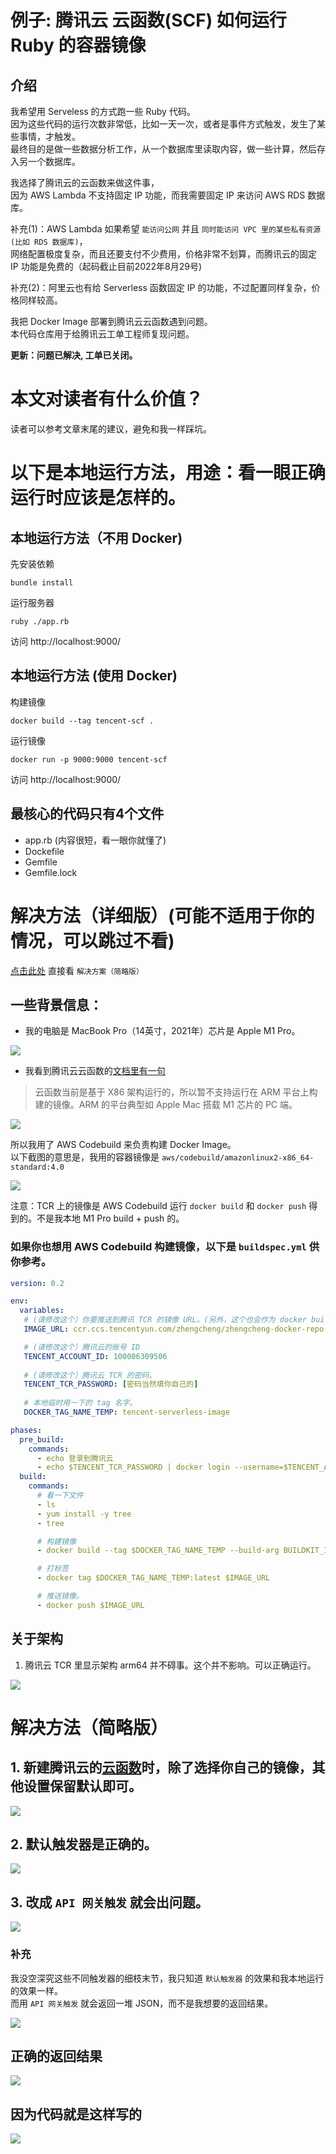 # 例子: 腾讯云 云函数(SCF) 如何运行 Ruby 的容器镜像
## 介绍
我希望用 Serveless 的方式跑一些 Ruby 代码。   
因为这些代码的运行次数非常低，比如一天一次，或者是事件方式触发，发生了某些事情，才触发。  
最终目的是做一些数据分析工作，从一个数据库里读取内容，做一些计算，然后存入另一个数据库。      

我选择了腾讯云的云函数来做这件事，   
因为 AWS Lambda 不支持固定 IP 功能，而我需要固定 IP 来访问 AWS RDS 数据库。      

补充(1)：AWS Lambda 如果希望 `能访问公网` 并且 `同时能访问 VPC 里的某些私有资源(比如 RDS 数据库)`，  
网络配置极度复杂，而且还要支付不少费用，价格非常不划算，而腾讯云的固定 IP 功能是免费的（起码截止目前2022年8月29号)   

补充(2)：阿里云也有给 Serverless 函数固定 IP 的功能，不过配置同样复杂，价格同样较高。   

我把 Docker Image 部署到腾讯云云函数遇到问题。   
本代码仓库用于给腾讯云工单工程师复现问题。   

**更新：问题已解决, 工单已关闭。**

# 本文对读者有什么价值？
读者可以参考文章末尾的建议，避免和我一样踩坑。  


# 以下是本地运行方法，用途：看一眼正确运行时应该是怎样的。

## 本地运行方法（不用 Docker)

先安装依赖
```
bundle install
```

运行服务器
```
ruby ./app.rb
```

访问 http://localhost:9000/

## 本地运行方法 (使用 Docker)
构建镜像
```
docker build --tag tencent-scf .
```

运行镜像
```
docker run -p 9000:9000 tencent-scf
```

访问 http://localhost:9000/

## 最核心的代码只有4个文件
* app.rb (内容很短，看一眼你就懂了)
* Dockefile
* Gemfile
* Gemfile.lock

# 解决方法（详细版）(可能不适用于你的情况，可以跳过不看)
[点击此处](https://github.com/1c7/tencent-scf-serverless-ruby#%E8%A7%A3%E5%86%B3%E6%96%B9%E6%B3%95%E7%AE%80%E7%95%A5%E7%89%88) 直接看 `解决方案（简略版）`

## 一些背景信息：
* 我的电脑是 MacBook Pro（14英寸，2021年）芯片是 Apple M1 Pro。

![](img/m1pro.jpg)


* 我看到腾讯云云函数的[文档里有一句](https://cloud.tencent.com/document/product/583/56051)

> 云函数当前是基于 X86 架构运行的，所以暂不支持运行在 ARM 平台上构建的镜像。ARM 的平台典型如 Apple Mac 搭载 M1 芯片的 PC 端。

![](./img/x86.jpg)

所以我用了 AWS Codebuild 来负责构建 Docker Image。  
以下截图的意思是，我用的容器镜像是 `aws/codebuild/amazonlinux2-x86_64-standard:4.0`

![](img/codebuild.jpg)

注意：TCR 上的镜像是 AWS Codebuild 运行 `docker build` 和 `docker push` 得到的。不是我本地 M1 Pro build + push 的。

### 如果你也想用 AWS Codebuild 构建镜像，以下是 `buildspec.yml` 供你参考。

```yml
version: 0.2

env:
  variables:
   # (请修改这个）你要推送到腾讯 TCR 的镜像 URL。(另外，这个也会作为 docker build 的 --cache-from 参数）
   IMAGE_URL: ccr.ccs.tencentyun.com/zhengcheng/zhengcheng-docker-repo:latest

   # (请修改这个）腾讯云的账号 ID
   TENCENT_ACCOUNT_ID: 100006309506
   
   # (请修改这个）腾讯云 TCR 的密码。
   TENCENT_TCR_PASSWORD: [密码当然填你自己的]
   
   # 本地临时用一下的 tag 名字。
   DOCKER_TAG_NAME_TEMP: tencent-serverless-image

phases:
  pre_build:
    commands:
      - echo 登录到腾讯云
      - echo $TENCENT_TCR_PASSWORD | docker login --username=$TENCENT_ACCOUNT_ID --password-stdin  https://ccr.ccs.tencentyun.com
  build:
    commands:
      # 看一下文件
      - ls
      - yum install -y tree
      - tree

      # 构建镜像
      - docker build --tag $DOCKER_TAG_NAME_TEMP --build-arg BUILDKIT_INLINE_CACHE=1 --cache-from $IMAGE_URL --file Dockerfile ./

      # 打标签
      - docker tag $DOCKER_TAG_NAME_TEMP:latest $IMAGE_URL

      # 推送镜像。
      - docker push $IMAGE_URL
```


## 关于架构
1. 腾讯云 TCR 里显示架构 arm64 并不碍事。这个并不影响。可以正确运行。

![](img/tcr.jpg)

# 解决方法（简略版）
## 1. 新建腾讯云的[云函数](https://console.cloud.tencent.com/scf/list?rid=1&ns=all)时，除了选择你自己的镜像，其他设置保留默认即可。  
![](img/create-scf-function.jpg)

## 2. 默认触发器是正确的。
![](img/trigger-correct.jpg)

## 3. 改成 `API 网关触发` 就会出问题。
![](img/trigger-wrong.jpg)

### 补充
我没空深究这些不同触发器的细枝末节，我只知道 `默认触发器` 的效果和我本地运行的效果一样。   
而用 `API 网关触发` 就会返回一堆 JSON，而不是我想要的返回结果。

![](img/json.jpg)


## 正确的返回结果
![](img/web-correct.jpg)

## 因为代码就是这样写的  
![](img/code-correct.jpg)

